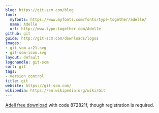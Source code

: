 ```yaml
---
blog: https://git-scm.com/blog
font:
  myfonts: https://www.myfonts.com/fonts/type-together/adelle/
  name: Adelle
  url: http://www.type-together.com/Adelle
github: git
guide: http://git-scm.com/downloads/logos
images:
- git-scm-ar21.svg
- git-scm-icon.svg
layout: default
logohandle: git-scm
sort: git
tags:
- version_control
title: git
website: https://git-scm.com/
wikipedia: https://en.wikipedia.org/wiki/Git
---
```


[Adell free download](http://www.type-together.com/index.php?action=carro/getFreeFont) with code 872821f, though registration is required.
